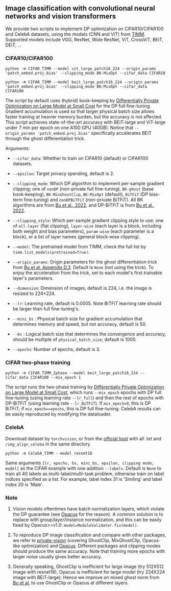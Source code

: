 ## Image classification with convolutional neural networks and vision transformers

We provide two scripts to implement DP optimization on CIFAR10/CIFAR100 and CelebA datasets, using the models (CNN and ViT) from [TIMM](https://github.com/rwightman/pytorch-image-models/tree/master/timm/models). Supported models include VGG, ResNet, Wide ResNet, ViT, CrossViT, BEiT, DEiT, ... 

### CIFAR10/CIFAR100

```plaintext
python -m CIFAR_TIMM --model vit_large_patch16_224 --origin_params 'patch_embed.proj.bias' --clipping_mode BK-MixOpt --cifar_data CIFAR10
```

```plaintext
python -m CIFAR_TIMM --model beit_large_patch16_224 --origin_params 'patch_embed.proj.bias' --clipping_mode BK-MixOpt --cifar_data CIFAR100
```

The script by default uses (hybrid) book-keeping by [Differentially Private Optimization on Large Model at Small Cost](https://arxiv.org/pdf/2210.00038.pdf) for the DP full fine-tuning. Gradient accumulation is used so that larger physical batch size allows faster training at heavier memory burden, but the accuracy is not affected. This script achieves state-of-the-art accuracy with BEiT-large and ViT-large under 7 min per epoch on one A100 GPU (40GB). Notice that `--origin_params 'patch_embed.proj.bias'` specifically accelerates BEiT through the ghost differentiation trick.

Arguments:

* `--cifar_data`: Whether to train on CIFAR10 (default) or CIFAR100 datasets.

* `--epsilon`: Target privacy spending, default is 2.

* `--clipping_mode`: Which DP algorithm to implement per-sample gradient clipping; one of `nonDP` (non-private full fine-tuning), `BK-ghost` (base book-keeping), `BK-MixGhostClip`, `BK-MixOpt` (default), `BiTFiT` (DP bias-term fine-tuning) and `nonDPBiTFiT` (non-private BiTFiT). All BK algorithms are from [Bu et al., 2022](https://arxiv.org/pdf/2210.00038.pdf), and DP-BiTFiT is from [Bu et al., 2022](https://arxiv.org/pdf/2210.00036.pdf).

* `--clipping_style`: Which per-sample gradient clipping style to use; one of `all-layer` (flat clipping), `layer-wise` (each layer is a block, including both weight and bias parameters), `param-wise` (each parameter is a block), or a list of layer names (general block-wise clipping).

* `--model`: The pretrained model from TIMM, check the full list by `timm.list_models(pretrained=True)`.

* `--origin_params`: Origin parameters for the ghost differentiation trick from [Bu et al. Appendix D.3](https://arxiv.org/pdf/2210.00038.pdf). Default is `None` (not using the trick). To enjoy the acceleration from the trick, set to each model's first trainable layer's parameters.

* `--dimension`: Dimension of images, default is 224, i.e. the image is resized to 224*224.

* `--lr`: Learning rate, default is 0.0005. Note BiTFiT learning rate should be larger than full fine-tuning's.

* `--mini_bs` : Physical batch size for gradient accumulation that determines memory and speed, but not accuracy, default is 50.

* `--bs` : Logical batch size that determines the convergence and accuracy, should be multiple of `physical_batch_size`; default is 1000.

* `--epochs`: Number of epochs, default is 3.

### CIFAR two-phase training
```plaintext
python -m CIFAR_TIMM_2phase --model beit_large_patch16_224 --cifar_data CIFAR100 --mix_epoch 1
```

The script runs the two-phase training by [Differentially Private Optimization on Large Model at Small Cost](https://arxiv.org/pdf/2210.00038.pdf), which runs `--mix_epoch` epochs with DP full fine-tuning (using learning rate `--lr_full`) and then the rest of epochs with DP-BiTFiT (using learning rate `--lr_BiTFiT`). If `mix_epoch=0`, this is DP BiTFiT; if `mix_epoch==epochs`, this is DP full fine-tuning. CelebA results can be easily reproduced by modifying the dataloader.

### CelebA
Download dataset by `torchvision`, or from the [official host](https://mmlab.ie.cuhk.edu.hk/projects/CelebA.html) with all .txt and `/img_align_celeba` in the same directory.
```plaintext
python -m CelebA_TIMM --model resnet18
```
Same arguments `[lr, epochs, bs, mini_bs, epsilon, clipping mode, model]` as the CIFAR example with one addition `--labels`. Default is `None` to train all 40 labels as multi-label/multi-task problem, otherwise train on label indices specified as a list. For example, label index 31 is 'Smiling' and label index 20 is 'Male'.

### Note
1. Vision models oftentimes have batch normalization layers, which violate the DP guarantee (see [Opacus](https://opacus.ai/tutorials/guide_to_module_validator) for the reason). A common solution is to replace with group/layer/instance normalization, and this can be easily fixed by Opacus>=v1.0: `model=ModuleValidator.fix(model)`.

2. To reproduce DP image classification and compare with other packages, we refer to [private-vision](https://github.com/woodyx218/private_vision) (covering GhostClip, MixGhostClip, Opacus-like optimization) and [Opacus](https://github.com/pytorch/opacus). Different packages and clipping modes should produce the same accuracy. Note that training more epochs with larger noise usually gives better accuracy.

3. Generally speaking, GhostClip is inefficient for large image (try 512X512 image with resnet18), Opacus is inefficient for large model (try 224X224 image with BEiT-large). Hence we improve on mixed ghost norm from [Bu et al.](https://arxiv.org/abs/2205.10683) to use GhostClip or Opacus at different layers.
